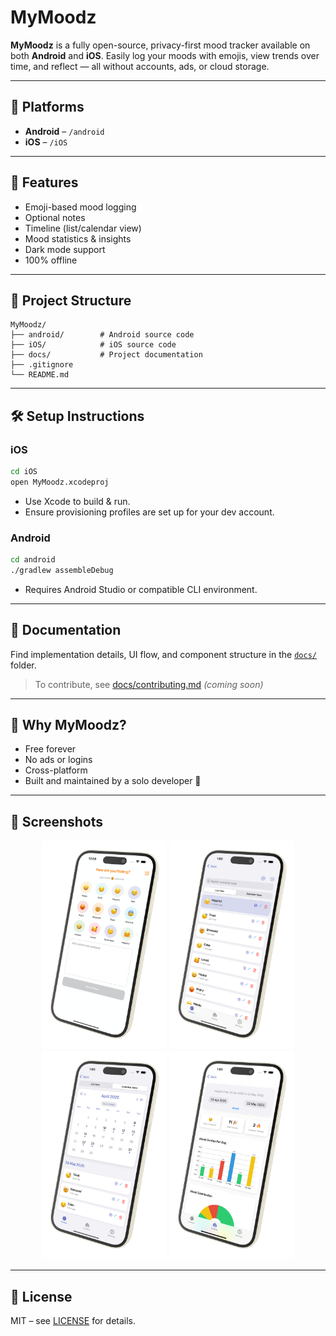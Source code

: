 # MyMoodz

**MyMoodz** is a fully open-source, privacy-first mood tracker available on both **Android** and **iOS**. Easily log your moods with emojis, view trends over time, and reflect — all without accounts, ads, or cloud storage.

---

## 📱 Platforms

- **Android** – `/android`
- **iOS** – `/iOS`

---

## 🚀 Features

- Emoji-based mood logging
- Optional notes
- Timeline (list/calendar view)
- Mood statistics & insights
- Dark mode support
- 100% offline

---

## 📂 Project Structure

```
MyMoodz/
├── android/        # Android source code
├── iOS/            # iOS source code
├── docs/           # Project documentation
├── .gitignore
└── README.md
```

---

## 🛠 Setup Instructions

### iOS

```bash
cd iOS
open MyMoodz.xcodeproj
```

- Use Xcode to build & run.
- Ensure provisioning profiles are set up for your dev account.

### Android

```bash
cd android
./gradlew assembleDebug
```

- Requires Android Studio or compatible CLI environment.

---

## 🧾 Documentation

Find implementation details, UI flow, and component structure in the [`docs/`](./docs) folder.

> To contribute, see [docs/contributing.md](./docs/contributing.md) _(coming soon)_

---

## 💖 Why MyMoodz?

- Free forever
- No ads or logins
- Cross-platform
- Built and maintained by a solo developer 🙌

---

## 📸 Screenshots

<p align="center">
  <img src="./iOS/Screenshots/1.png" width="200"/>
  <img src="./iOS/Screenshots/2.png" width="200"/>
  <img src="./iOS/Screenshots/3.png" width="200"/>
  <img src="./iOS/Screenshots/4.png" width="200"/>
</p>

---

## 📄 License

MIT – see [LICENSE](./LICENSE) for details.

